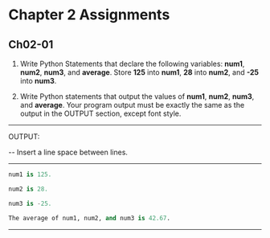 # Chapter 2 Assignments

## Ch02-01
1. Write Python Statements that declare the following variables: **num1**, **num2**, **num3**, and **average**.  Store **125** into **num1**, **28** into **num2**, and **-25** into **num3**.

2. Write Python statements that output the values of **num1**, **num2**, **num3**, and **average**.  Your program output must be exactly the same as the output in the OUTPUT section, except font style.

*************************************************************************************

OUTPUT:

-- Insert a line space between lines.

*************************************************************************************
```py
num1 is 125.

num2 is 28.

num3 is -25.

The average of num1, num2, and num3 is 42.67.
```
*************************************************************************************
